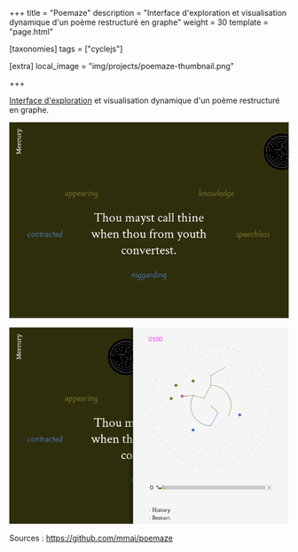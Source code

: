 +++
title = "Poemaze"
description = "Interface d'exploration et visualisation dynamique d'un poème restructuré en graphe"
weight = 30
template = "page.html"

[taxonomies]
tags = ["cyclejs"]

[extra]
local_image = "img/projects/poemaze-thumbnail.png"

+++

[Interface d'exploration](https://mmai.github.io/poemaze/) et visualisation dynamique d'un poème restructuré en graphe.

![Poemaze](poemaze.png)

![Poemaze navigation](poemaze_open.png)

Sources : <https://github.com/mmai/poemaze>
